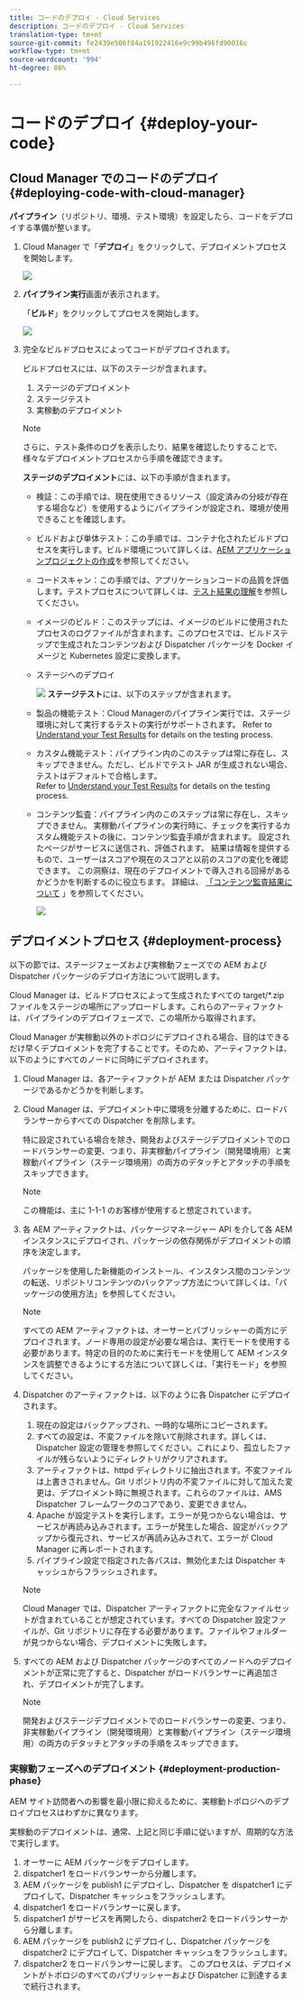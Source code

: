 ```yaml
---
title: コードのデプロイ - Cloud Services
description: コードのデプロイ - Cloud Services
translation-type: tm+mt
source-git-commit: fe2439e506f84a191922416e9c99b496fd90016c
workflow-type: tm+mt
source-wordcount: '994'
ht-degree: 86%

---
```



# コードのデプロイ {#deploy-your-code}

## Cloud Manager でのコードのデプロイ {#deploying-code-with-cloud-manager}

**パイプライン**（リポジトリ、環境、テスト環境）を設定したら、コードをデプロイする準備が整います。

1. Cloud Manager で「**デプロイ**」をクリックして、デプロイメントプロセスを開始します。

   ![](assets/deploy-code1.png)


1. **パイプライン実行**&#x200B;画面が表示されます。

   「**ビルド**」をクリックしてプロセスを開始します。

   ![](assets/deploy-code2.png)

1. 完全なビルドプロセスによってコードがデプロイされます。

   ビルドプロセスには、以下のステージが含まれます。

   1. ステージのデプロイメント
   1. ステージテスト
   1. 実稼動のデプロイメント

   >[!NOTE]
   >
   >さらに、テスト条件のログを表示したり、結果を確認したりすることで、様々なデプロイメントプロセスから手順を確認できます。

   **ステージのデプロイメント**&#x200B;には、以下の手順が含まれます。

   * 検証：この手順では、現在使用できるリソース（設定済みの分岐が存在する場合など）を使用するようにパイプラインが設定され、環境が使用できることを確認します。
   * ビルドおよび単体テスト：この手順では、コンテナ化されたビルドプロセスを実行します。ビルド環境について詳しくは、[AEM アプリケーションプロジェクトの作成](/help/onboarding/getting-access-to-aem-in-cloud/creating-aem-application-project.md)を参照してください。
   * コードスキャン：この手順では、アプリケーションコードの品質を評価します。テストプロセスについて詳しくは、[テスト結果の理解](/help/implementing/developing/introduction/understand-test-results.md)を参照してください。
   * イメージのビルド：このステップには、イメージのビルドに使用されたプロセスのログファイルが含まれます。このプロセスでは、ビルドステップで生成されたコンテンツおよび Dispatcher パッケージを Docker イメージと Kubernetes 設定に変換します。
   * ステージへのデプロイ

      ![](assets/stage-deployment.png)
   **ステージテスト**&#x200B;には、以下のステップが含まれます。

   * 製品の機能テスト：Cloud Managerのパイプライン実行では、ステージ環境に対して実行するテストの実行がサポートされます。
Refer to [Understand your Test Results](/help/implementing/developing/introduction/understand-test-results.md) for details on the testing process.

   * カスタム機能テスト：パイプライン内のこのステップは常に存在し、スキップできません。ただし、ビルドでテスト JAR が生成されない場合、テストはデフォルトで合格します。\
      Refer to [Understand your Test Results](/help/implementing/developing/introduction/understand-test-results.md) for details on the testing process.

   * コンテンツ監査：パイプライン内のこのステップは常に存在し、スキップできません。 実稼動パイプラインの実行時に、チェックを実行するカスタム機能テストの後に、コンテンツ監査手順が含まれます。 設定されたページがサービスに送信され、評価されます。 結果は情報を提供するもので、ユーザーはスコアや現在のスコアと以前のスコアの変化を確認できます。 この洞察は、現在のデプロイメントで導入される回帰があるかどうかを判断するのに役立ちます。
詳細は、 [「コンテンツ監査結果について](/help/implementing/developing/introduction/understand-test-results.md#content-audit-testing) 」を参照してください。

      ![](assets/testing-tab.png)





## デプロイメントプロセス {#deployment-process}

以下の節では、ステージフェーズおよび実稼動フェーズでの AEM および Dispatcher パッケージのデプロイ方法について説明します。

Cloud Manager は、ビルドプロセスによって生成されたすべての target/*.zip ファイルをステージの場所にアップロードします。これらのアーティファクトは、パイプラインのデプロイフェーズで、この場所から取得されます。

Cloud Manager が実稼動以外のトポロジにデプロイされる場合、目的はできるだけ早くデプロイメントを完了することです。そのため、アーティファクトは、以下のようにすべてのノードに同時にデプロイされます。

1. Cloud Manager は、各アーティファクトが AEM または Dispatcher パッケージであるかどうかを判断します。
1. Cloud Manager は、デプロイメント中に環境を分離するために、ロードバランサーからすべての Dispatcher を削除します。

   特に設定されている場合を除き、開発およびステージデプロイメントでのロードバランサーの変更、つまり、非実稼動パイプライン（開発環境用）と実稼動パイプライン（ステージ環境用）の両方のデタッチとアタッチの手順をスキップできます。

   >[!NOTE]
   >
   >この機能は、主に 1-1-1 のお客様が使用すると想定されています。

1. 各 AEM アーティファクトは、パッケージマネージャー API を介して各 AEM インスタンスにデプロイされ、パッケージの依存関係がデプロイメントの順序を決定します。

   パッケージを使用した新機能のインストール、インスタンス間のコンテンツの転送、リポジトリコンテンツのバックアップ方法について詳しくは、「パッケージの使用方法」を参照してください。

   >[!NOTE]
   >
   >すべての AEM アーティファクトは、オーサーとパブリッシャーの両方にデプロイされます。ノード専用の設定が必要な場合は、実行モードを使用する必要があります。特定の目的のために実行モードを使用して AEM インスタンスを調整できるようにする方法について詳しくは、「実行モード」を参照してください。

1. Dispatcher のアーティファクトは、以下のように各 Dispatcher にデプロイされます。

   1. 現在の設定はバックアップされ、一時的な場所にコピーされます。
   1. すべての設定は、不変ファイルを除いて削除されます。詳しくは、Dispatcher 設定の管理を参照してください。これにより、孤立したファイルが残らないようにディレクトリがクリアされます。
   1. アーティファクトは、httpd ディレクトリに抽出されます。不変ファイルは上書きされません。Git リポジトリ内の不変ファイルに対して加えた変更は、デプロイメント時に無視されます。これらのファイルは、AMS Dispatcher フレームワークのコアであり、変更できません。
   1. Apache が設定テストを実行します。エラーが見つからない場合は、サービスが再読み込みされます。エラーが発生した場合、設定がバックアップから復元され、サービスが再読み込みされて、エラーが Cloud Manager に再レポートされます。
   1. パイプライン設定で指定された各パスは、無効化または Dispatcher キャッシュからフラッシュされます。

   >[!NOTE]
   >
   >Cloud Manager では、Dispatcher アーティファクトに完全なファイルセットが含まれていることが想定されています。すべての Dispatcher 設定ファイルが、Git リポジトリに存在する必要があります。ファイルやフォルダーが見つからない場合、デプロイメントに失敗します。

1. すべての AEM および Dispatcher パッケージのすべてのノードへのデプロイメントが正常に完了すると、Dispatcher がロードバランサーに再追加され、デプロイメントが完了します。

   >[!NOTE]
   >
   >開発およびステージデプロイメントでのロードバランサーの変更、つまり、非実稼動パイプライン（開発環境用）と実稼動パイプライン（ステージ環境用）の両方のデタッチとアタッチの手順をスキップできます。

### 実稼動フェーズへのデプロイメント {#deployment-production-phase}

AEM サイト訪問者への影響を最小限に抑えるために、実稼動トポロジへのデプロイプロセスはわずかに異なります。

実稼動のデプロイメントは、通常、上記と同じ手順に従いますが、周期的な方法で実行します。

1. オーサーに AEM パッケージをデプロイします。
1. dispatcher1 をロードバランサーから分離します。
1. AEM パッケージを publish1 にデプロイし、Dispatcher を dispatcher1 にデプロイして、Dispatcher キャッシュをフラッシュします。
1. dispatcher1 をロードバランサーに戻します。
1. dispatcher1 がサービスを再開したら、dispatcher2 をロードバランサーから分離します。
1. AEM パッケージを publish2 にデプロイし、Dispatcher パッケージを dispatcher2 にデプロイして、Dispatcher キャッシュをフラッシュします。
1. dispatcher2 をロードバランサーに戻します。
このプロセスは、デプロイメントがトポロジのすべてのパブリッシャーおよび Dispatcher に到達するまで続行されます。


